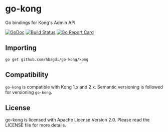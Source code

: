 # go-kong

Go bindings for Kong's Admin API

[![GoDoc](https://godoc.org/github.com/hbagdi/go-kong?status.svg)](https://godoc.org/github.com/hbagdi/go-kong/kong)
[![Build Status](https://github.com/hbagdi/go-kong/workflows/CI%20Test/badge.svg)](https://github.com/hbagdi/go-kong/actions?query=branch%3Amain+event%3Apush)
[![Go Report Card](https://goreportcard.com/badge/github.com/hbagdi/go-kong)](https://goreportcard.com/report/github.com/hbagdi/go-kong)

## Importing

```shell
go get github.com/hbagdi/go-kong/kong
```

## Compatibility

`go-kong` is compatible with Kong 1.x and 2.x.
Semantic versioning is followed for versioning `go-kong`.

## License

go-kong is licensed with Apache License Version 2.0.
Please read the LICENSE file for more details.
